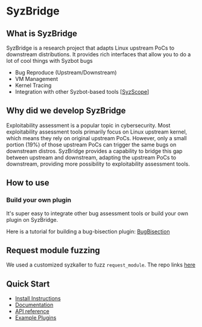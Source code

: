 # SyzBridge

## What is SyzBridge

SyzBridge is a research project that adapts Linux upstream PoCs to downstream distributions.
It provides rich interfaces that allow you to do a lot of cool things with Syzbot bugs

- Bug Reproduce (Upstream/Downstream)
- VM Management
- Kernel Tracing
- Integration with other Syzbot-based tools [[SyzScope](https://github.com/plummm/SyzScope)]

## Why did we develop SyzBridge

Exploitability assessment is a popular topic in cybersecurity. Most exploitability assessment tools primarily focus on Linux upstream kernel, which means they rely on original upstream PoCs. However, only a small portion (19%) of those upstream PoCs can trigger the same bugs on downstream distros. SyzBridge provides a capability to bridge this gap between upstream and downstream, adapting the upstream PoCs to downstream, providing more possibility to exploitability assessment tools.

## How to use

### Build your own plugin
It's super easy to integrate other bug assessment tools or build your own plugin on SyzBridge.

Here is a tutorial for building a bug-bisection plugin: [BugBisection](../../wiki/Plugins#write-your-own-plugin)

## Request module fuzzing
We used a customized syzkaller to fuzz `request_module`. The repo links [here](https://github.com/plummm/syzkaller-capability_inference/tree/module_fuzzing)

## Quick Start
- [Install Instructions](../../wiki)
- [Documentation](../../wiki)
- [API reference](../../wiki/API-Reference)
- [Example Plugins](../../wiki/Plugins)
